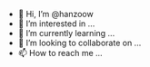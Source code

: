 - 👋 Hi, I’m @hanzoow
- 👀 I’m interested in ...
- 🌱 I’m currently learning ...
- 💞️ I’m looking to collaborate on ...
- 📫 How to reach me ...

<!---
hanzoow/hanzoow is a ✨ special ✨ repository because its `README.md` (this file) appears on your GitHub profile.
You can click the Preview link to take a look at your changes.
--->
